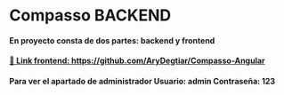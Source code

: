 <h1>Compasso BACKEND</h1>
<h4>En proyecto consta de dos partes: backend y frontend</h4>
<h4><a href="https://github.com/AryDegtiar/Compasso-Angular" target=_blank> 📂 Link frontend: https://github.com/AryDegtiar/Compasso-Angular <a><h4>

Para ver el apartado de administrador
Usuario: admin
Contraseña: 123
